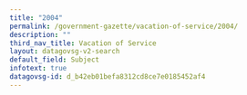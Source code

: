 ```yaml
---
title: "2004"
permalink: /government-gazette/vacation-of-service/2004/
description: ""
third_nav_title: Vacation of Service
layout: datagovsg-v2-search
default_field: Subject
infotext: true
datagovsg-id: d_b42eb01befa8312cd8ce7e0185452af4
---
```

